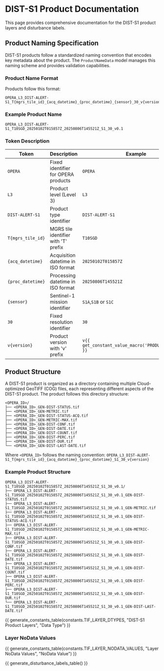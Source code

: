 # DIST-S1 Product Documentation

This page provides comprehensive documentation for the DIST-S1 product layers and disturbance labels.

## Product Naming Specification

DIST-S1 products follow a standardized naming convention that encodes key metadata about the product. The `ProductNameData` model manages this naming scheme and provides validation capabilities.

### Product Name Format

Products follow this format:
```
OPERA_L3_DIST-ALERT-S1_T{mgrs_tile_id}_{acq_datetime}_{proc_datetime}_{sensor}_30_v{version}
```

### Example Product Name

```
OPERA_L3_DIST-ALERT-S1_T10SGD_20250102T015857Z_20250806T145521Z_S1_30_v0.1
```

### Token Description

| Token | Description | Example |
|-------|-------------|---------|
| `OPERA` | Fixed identifier for OPERA products | `OPERA` |
| `L3` | Product level (Level 3) | `L3` |
| `DIST-ALERT-S1` | Product type identifier | `DIST-ALERT-S1` |
| `T{mgrs_tile_id}` | MGRS tile identifier with 'T' prefix | `T10SGD` |
| `{acq_datetime}` | Acquisition datetime in ISO format | `20250102T015857Z` |
| `{proc_datetime}` | Processing datetime in ISO format | `20250806T145521Z` |
| `{sensor}` | Sentinel-1 mission identifier | `S1A`,`S1B` or `S1C` |
| `30` | Fixed resolution identifier | `30` |
| `v{version}` | Product version with 'v' prefix | `v{{ get_constant_value_macro('PRODUCT_VERSION') }}` |



## Product Structure

A DIST-S1 product is organized as a directory containing multiple Cloud-optimized GeoTIFF (COG) files, each representing different aspects of the DIST-S1 product. The product follows this directory structure:

```
<OPERA_ID>/
├── <OPERA_ID>_GEN-DIST-STATUS.tif
├── <OPERA_ID>_GEN-METRIC.tif
├── <OPERA_ID>_GEN-DIST-STATUS-ACQ.tif
├── <OPERA_ID>_GEN-METRIC-MAX.tif
├── <OPERA_ID>_GEN-DIST-CONF.tif
├── <OPERA_ID>_GEN-DIST-DATE.tif
├── <OPERA_ID>_GEN-DIST-COUNT.tif
├── <OPERA_ID>_GEN-DIST-PERC.tif
├── <OPERA_ID>_GEN-DIST-DUR.tif
└── <OPERA_ID>_GEN-DIST-LAST-DATE.tif
```

Where `<OPERA_ID>` follows the naming convention: `OPERA_L3_DIST-ALERT-S1_T{mgrs_tile_id}_{acq_datetime}_{proc_datetime}_S1_30_v{version}`

### Example Product Structure

```
OPERA_L3_DIST-ALERT-S1_T10SGD_20250102T015857Z_20250806T145521Z_S1_30_v0.1/
├── OPERA_L3_DIST-ALERT-S1_T10SGD_20250102T015857Z_20250806T145521Z_S1_30_v0.1_GEN-DIST-STATUS.tif
├── OPERA_L3_DIST-ALERT-S1_T10SGD_20250102T015857Z_20250806T145521Z_S1_30_v0.1_GEN-METRIC.tif
├── OPERA_L3_DIST-ALERT-S1_T10SGD_20250102T015857Z_20250806T145521Z_S1_30_v0.1_GEN-DIST-STATUS-ACQ.tif
├── OPERA_L3_DIST-ALERT-S1_T10SGD_20250102T015857Z_20250806T145521Z_S1_30_v0.1_GEN-METRIC-MAX.tif
├── OPERA_L3_DIST-ALERT-S1_T10SGD_20250102T015857Z_20250806T145521Z_S1_30_v0.1_GEN-DIST-CONF.tif
├── OPERA_L3_DIST-ALERT-S1_T10SGD_20250102T015857Z_20250806T145521Z_S1_30_v0.1_GEN-DIST-DATE.tif
├── OPERA_L3_DIST-ALERT-S1_T10SGD_20250102T015857Z_20250806T145521Z_S1_30_v0.1_GEN-DIST-COUNT.tif
├── OPERA_L3_DIST-ALERT-S1_T10SGD_20250102T015857Z_20250806T145521Z_S1_30_v0.1_GEN-DIST-PERC.tif
├── OPERA_L3_DIST-ALERT-S1_T10SGD_20250102T015857Z_20250806T145521Z_S1_30_v0.1_GEN-DIST-DUR.tif
└── OPERA_L3_DIST-ALERT-S1_T10SGD_20250102T015857Z_20250806T145521Z_S1_30_v0.1_GEN-DIST-LAST-DATE.tif
```

{{ generate_constants_table(constants.TIF_LAYER_DTYPES, "DIST-S1 Product Layers", "Data Type") }}

### Layer NoData Values

{{ generate_constants_table(constants.TIF_LAYER_NODATA_VALUES, "Layer NoData Values", "NoData Value") }}

{{ generate_disturbance_labels_table() }}

